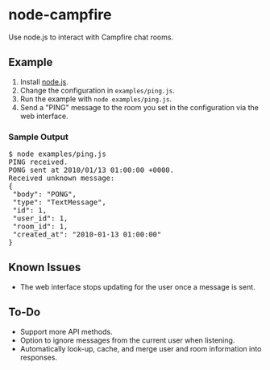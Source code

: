 # node-campfire

Use node.js to interact with Campfire chat rooms.

## Example

1. Install [node.js](http://nodejs.org).
2. Change the configuration in <code>examples/ping.js</code>.
3. Run the example with <code>node examples/ping.js</code>.
4. Send a "PING" message to the room you set in the configuration via the web interface.

### Sample Output

<pre>$ node examples/ping.js
PING received.
PONG sent at 2010/01/13 01:00:00 +0000.
Received unknown message:
{
 "body": "PONG",
 "type": "TextMessage",
 "id": 1,
 "user_id": 1,
 "room_id": 1,
 "created_at": "2010-01-13 01:00:00"
}</pre>

## Known Issues

* The web interface stops updating for the user once a message is sent.

## To-Do

* Support more API methods.
* Option to ignore messages from the current user when listening.
* Automatically look-up, cache, and merge user and room information into responses.
